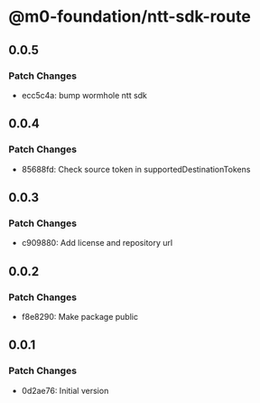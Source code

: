 # @m0-foundation/ntt-sdk-route

## 0.0.5

### Patch Changes

- ecc5c4a: bump wormhole ntt sdk

## 0.0.4

### Patch Changes

- 85688fd: Check source token in supportedDestinationTokens

## 0.0.3

### Patch Changes

- c909880: Add license and repository url

## 0.0.2

### Patch Changes

- f8e8290: Make package public

## 0.0.1

### Patch Changes

- 0d2ae76: Initial version
